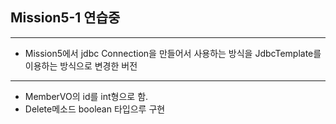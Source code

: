 ## Mission5-1 연습중
--- 
- Mission5에서 jdbc Connection을 만들어서 사용하는 방식을 JdbcTemplate를 이용하는 방식으로 변경한 버전
--- 
- MemberVO의 id를 int형으로 함.
- Delete메소드 boolean 타입으루 구현
